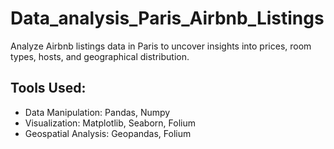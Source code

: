 # Data_analysis_Paris_Airbnb_Listings
Analyze Airbnb listings data in Paris to uncover insights into prices, room types, hosts, and geographical distribution.

## Tools Used:
- Data Manipulation: Pandas, Numpy
- Visualization: Matplotlib, Seaborn, Folium
- Geospatial Analysis: Geopandas, Folium

